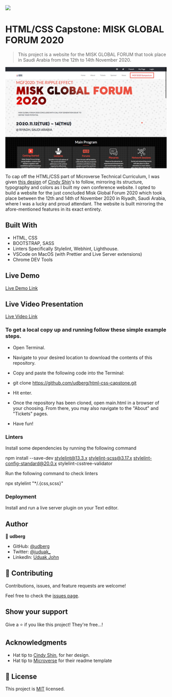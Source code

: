 ![](https://img.shields.io/badge/Microverse-blueviolet)

# HTML/CSS Capstone: MISK GLOBAL FORUM 2020

> This project is a website for the MISK GLOBAL FORUM that took place in Saudi Arabia from the 12th to 14th November 2020.

![screenshot](./capstone-mockup.png)

To cap off the HTML/CSS part of Microverse Technical Curriculum, I was given [this design](https://www.behance.net/gallery/29845175/CC-Global-Summit-2015) of [Cindy Shin](https://www.behance.net/gallery/29845175/CC-Global-Summit-2015)'s to follow, mirroring its structure, typography and colors as I built my own conference website. I opted to build a website for the just concluded Misk Global Forum 2020 which took place between the 12th and 14th of November 2020 in Riyadh, Saudi Arabia, where I was a lucky and proud attendant. The website is built mirroring the afore-mentioned features in its exact entirety. 

## Built With

- HTML, CSS
- BOOTSTRAP, SASS
- Linters Specifically Stylelint, Webhint, Lighthouse.
- VSCode on MacOS (with Prettier and Live Server extensions)
- Chrome DEV Tools

## Live Demo

[Live Demo Link](https://adoring-villani-387561.netlify.app/)



## Live Video Presentation

[Live Video Link](https://livedemo.com)


### To get a local copy up and running follow these simple example steps.

- Open Terminal.

- Navigate to your desired location to download the contents of this repository.

- Copy and paste the following code into the Terminal:

- git clone https://github.com/udberg/html-css-capstone.git

- Hit enter.

- Once the repository has been cloned, open main.html in a browser of your choosing. From there, you may also navigate to the "About" and "Tickets" pages.

- Have fun!


### Linters

Install some dependencies by running the following command

npm install --save-dev stylelint@13.3.x stylelint-scss@3.17.x stylelint-config-standard@20.0.x stylelint-csstree-validator

Run the following command to check linters

npx stylelint "*/.{css,scss}"


### Deployment

Install and run a live server plugin on your Text editor.

## Author

👤 **udberg**

- GitHub: [@udberg](https://github.com/udberg)
- Twitter: [@juduak_](https://twitter.com/juduak_)
- LinkedIn: [Uduak John](https://www.linkedin.com/in/uduak-john-090059105/)


## 🤝 Contributing

Contributions, issues, and feature requests are welcome!

Feel free to check the [issues page](https://github.com/udberg/html-css-capstone/issues).



## Show your support

Give a ⭐️ if you like this project! They're free...!



## Acknowledgments

- Hat tip to [Cindy Shin](https://www.behance.net/gallery/29845175/CC-Global-Summit-2015), for her design.
- Hat tip to [Microverse](https://www.microverse.org/) for their readme template


## 📝 License

This project is [MIT](https://opensource.org/licenses/MIT) licensed.
